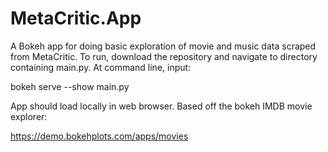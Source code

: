 # MetaCritic.App
A Bokeh app for doing basic exploration of movie and music data scraped from MetaCritic. To run, download the repository and navigate to directory containing main.py. At command line, input:

bokeh serve --show main.py

App should load locally in web browser. Based off the bokeh IMDB movie explorer:

https://demo.bokehplots.com/apps/movies
